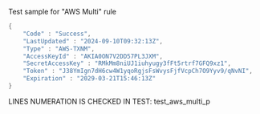 Test sample for "AWS Multi" rule
```powershell
{
    "Code" : "Success",
    "LastUpdated" : "2024-09-10T09:32:13Z",
    "Type" : "AWS-TXNM",
    "AccessKeyId" : "AKIA0ON7V2DD57PL3JXM",
    "SecretAccessKey" : "RMkMm8niUJ1iuhyugy3fFt5rtrf7GFQ9xz1",
    "Token" : "J38YmIgn7dH6cw4W1yqoRgjsFsWvysFjfVcpCh7O9Yyv9/qNvNI",
    "Expiration" : "2029-03-21T15:46:13Z"
}
```
LINES NUMERATION IS CHECKED IN TEST: test_aws_multi_p
